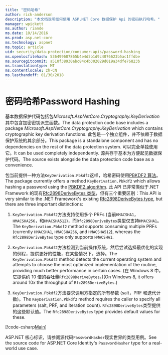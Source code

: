 ```yaml
---
title: "密码哈希"
author: rick-anderson
description: "本文档说明如何使用 ASP.NET Core 数据保护 Api 的密码执行哈希。"
manager: wpickett
ms.author: riande
ms.date: 10/14/2016
ms.prod: asp.net-core
ms.technology: aspnet
ms.topic: article
uid: security/data-protection/consumer-apis/password-hashing
ms.openlocfilehash: 536499687865b4e4d5b1d9c4076623b5ac1ffdbe
ms.sourcegitcommit: a510f38930abc84c4b302029d019a34dfe76823b
ms.translationtype: MT
ms.contentlocale: zh-CN
ms.lasthandoff: 01/30/2018
---
```

# <a name="password-hashing"></a><span data-ttu-id="a4250-103">密码哈希</span><span class="sxs-lookup"><span data-stu-id="a4250-103">Password Hashing</span></span>

<span data-ttu-id="a4250-104">基本数据保护代码包括包*Microsoft.AspNetCore.Cryptography.KeyDerivation*其中包含加密密钥派生函数。</span><span class="sxs-lookup"><span data-stu-id="a4250-104">The data protection code base includes a package *Microsoft.AspNetCore.Cryptography.KeyDerivation* which contains cryptographic key derivation functions.</span></span> <span data-ttu-id="a4250-105">此包是一个独立组件，并不依赖于数据保护系统的其余部分。</span><span class="sxs-lookup"><span data-stu-id="a4250-105">This package is a standalone component and has no dependencies on the rest of the data protection system.</span></span> <span data-ttu-id="a4250-106">可以完全单独使用它。</span><span class="sxs-lookup"><span data-stu-id="a4250-106">It can be used completely independently.</span></span> <span data-ttu-id="a4250-107">源共存于基本为方便起见数据保护代码。</span><span class="sxs-lookup"><span data-stu-id="a4250-107">The source exists alongside the data protection code base as a convenience.</span></span>

<span data-ttu-id="a4250-108">包当前提供一种方法`KeyDerivation.Pbkdf2`这样，哈希密码使用[PBKDF2 算法](https://tools.ietf.org/html/rfc2898#section-5.2)。</span><span class="sxs-lookup"><span data-stu-id="a4250-108">The package currently offers a method `KeyDerivation.Pbkdf2` which allows hashing a password using the [PBKDF2 algorithm](https://tools.ietf.org/html/rfc2898#section-5.2).</span></span> <span data-ttu-id="a4250-109">此 API 已非常类似于.NET Framework 的现有[Rfc2898DeriveBytes 类型](https://docs.microsoft.com/dotnet/api/system.security.cryptography.rfc2898derivebytes)，但有三个重要区别：</span><span class="sxs-lookup"><span data-stu-id="a4250-109">This API is very similar to the .NET Framework's existing [Rfc2898DeriveBytes type](https://docs.microsoft.com/dotnet/api/system.security.cryptography.rfc2898derivebytes), but there are three important distinctions:</span></span>

1. <span data-ttu-id="a4250-110">`KeyDerivation.Pbkdf2`方法支持使用多个 PRFs (当前`HMACSHA1`， `HMACSHA256`，和`HMACSHA512`)，而`Rfc2898DeriveBytes`类型仅支持`HMACSHA1`。</span><span class="sxs-lookup"><span data-stu-id="a4250-110">The `KeyDerivation.Pbkdf2` method supports consuming multiple PRFs (currently `HMACSHA1`, `HMACSHA256`, and `HMACSHA512`), whereas the `Rfc2898DeriveBytes` type only supports `HMACSHA1`.</span></span>

2. <span data-ttu-id="a4250-111">`KeyDerivation.Pbkdf2`方法检测到当前操作系统，然后尝试选择最优化的实现的例程，提供更好的性能，在某些情况下，选择。</span><span class="sxs-lookup"><span data-stu-id="a4250-111">The `KeyDerivation.Pbkdf2` method detects the current operating system and attempts to choose the most optimized implementation of the routine, providing much better performance in certain cases.</span></span> <span data-ttu-id="a4250-112">(在 Windows 8 中，它提供约 10 倍的吞吐量`Rfc2898DeriveBytes`。)</span><span class="sxs-lookup"><span data-stu-id="a4250-112">(On Windows 8, it offers around 10x the throughput of `Rfc2898DeriveBytes`.)</span></span>

3. <span data-ttu-id="a4250-113">`KeyDerivation.Pbkdf2`方法要求调用方指定的所有参数 (salt，PRF 和迭代计数)。</span><span class="sxs-lookup"><span data-stu-id="a4250-113">The `KeyDerivation.Pbkdf2` method requires the caller to specify all parameters (salt, PRF, and iteration count).</span></span> <span data-ttu-id="a4250-114">`Rfc2898DeriveBytes`类型提供的这些默认值。</span><span class="sxs-lookup"><span data-stu-id="a4250-114">The `Rfc2898DeriveBytes` type provides default values for these.</span></span>

[!code-csharp[Main](password-hashing/samples/passwordhasher.cs)]

<span data-ttu-id="a4250-115">ASP.NET 核心标识，请参阅源代码`PasswordHasher`现实世界的类型用例。</span><span class="sxs-lookup"><span data-stu-id="a4250-115">See the source code for ASP.NET Core Identity's `PasswordHasher` type for a real-world use case.</span></span>
